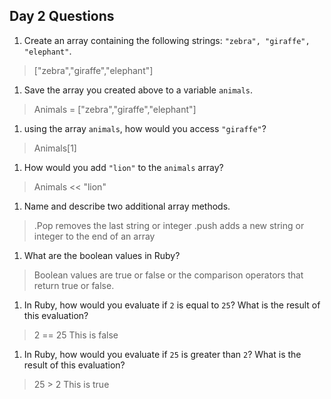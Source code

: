 ## Day 2 Questions

1. Create an array containing the following strings: `"zebra", "giraffe", "elephant"`.

> ["zebra","giraffe","elephant"]

1. Save the array you created above to a variable `animals`.

> Animals = ["zebra","giraffe","elephant"]

1. using the array `animals`, how would you access `"giraffe"`?

> Animals[1]

1. How would you add `"lion"` to the `animals` array?

> Animals << "lion"

1. Name and describe two additional array methods.

> .Pop removes the last string or integer
> .push adds a new string or integer to the end of an array

1. What are the boolean values in Ruby?

> Boolean values are true or false or the comparison operators that return true or false.

1. In Ruby, how would you evaluate if `2` is equal to `25`? What is the result of this evaluation?

> 2 == 25
> This is false

1. In Ruby, how would you evaluate if `25` is greater than `2`? What is the result of this evaluation?

> 25 > 2
> This is true
